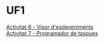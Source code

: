 # UF1
<a href="https://potent-river-269.notion.site/Activitat-6-Visor-d-esdeveniments-0b38e15697da45f0bdea186f2211792d?pvs=4" target="_blank">Activitat 6 - Visor d'esdeveniments</a><br>
[Activitat 7 - Programador de tasques](act7uf1.md)
